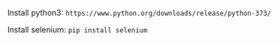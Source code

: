 
Install python3: `https://www.python.org/downloads/release/python-373/`

Install selenium: `pip install selenium`
